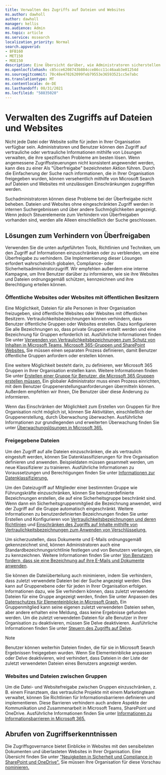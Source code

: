 ```yaml
---
title: Verwalten des Zugriffs auf Dateien und Websites
ms.author: dawholl
author: dawholl
manager: kellis
ms.audience: Admin
ms.topic: article
ms.service: mssearch
localization_priority: Normal
search.appverid:
- BFB160
- MET150
- MOE150
description: Eine Übersicht darüber, wie Administratoren sicherstellen können, dass der Zugriff auf Websites und Dateien innerhalb ihrer Organisation ordnungsgemäß eingeschränkt ist.
ms.openlocfilehash: c85cce6208743b884cce86cc11c46aab3e01254d
ms.sourcegitcommit: 70c48e470262099feb79553e36593521cc5e7abc
ms.translationtype: MT
ms.contentlocale: de-DE
ms.lasthandoff: 08/31/2021
ms.locfileid: "58835020"
---
```

# <a name="manage-access-to-files-and-sites"></a>Verwalten des Zugriffs auf Dateien und Websites

Nicht jede Datei oder Website sollte für jeden in Ihrer Organisation verfügbar sein. Administratoren und Benutzer können den Zugriff auf vertrauliche oder vertrauliche Informationen mithilfe von Lösungen verwalten, die ihre spezifischen Probleme am besten lösen. Wenn angemessene Zugriffssteuerungen nicht konsistent angewendet werden, kann dies zu einer Als "Überfreigabe" bezeichneten Aktion führen. Durch die Einfacherung der Suche nach informationen, die in Ihrer Organisation freigegeben wurden, können versehentlich mithilfe von Microsoft Search auf Dateien und Websites mit unzulässigen Einschränkungen zugegriffen werden.

Suchadministratoren können diese Probleme bei der Überfreigabe nicht beheben. Dateien und Websites ohne eingeschränkten Zugriff werden in internen Suchergebnissen und über andere Suchmöglichkeiten angezeigt. Wenn jedoch Steuerelemente zum Verhindern von Überfreigaben vorhanden sind, werden alle Alleen einschließlich der Suche geschlossen.

## <a name="solutions-to-prevent-oversharing"></a>Lösungen zum Verhindern von Überfreigaben

Verwenden Sie die unten aufgeführten Tools, Richtlinien und Techniken, um den Zugriff auf Informationen einzuschränken oder zu verblenden, um eine Überfreigabe zu verhindern. Die Implementierung dieser Lösungen erfordert wahrscheinlich globalen, Compliance- oder Sicherheitsadministratorzugriff. Wir empfehlen außerdem eine interne Kampagne, um Ihre Benutzer darüber zu informieren, wie sie ihre Websites und Dateien ordnungsgemäß schützen, kennzeichnen und ihre Berechtigung erteilen können.

### <a name="public-sites-or-sites-with-public-owners"></a>Öffentliche Websites oder Websites mit öffentlichen Besitzern

Eine Möglichkeit, Dateien für alle Personen in Ihrer Organisation freizugeben, sind öffentliche Websites oder Websites mit öffentlichen Besitzern. Vertraulichkeitsbezeichnungen können verhindern, dass Benutzer öffentliche Gruppen oder Websites erstellen. Dazu konfigurieren Sie alle Bezeichnungen so, dass private Gruppen erstellt werden und eine Bezeichnung für Gruppen erforderlich ist. Ausführliche Informationen finden Sie unter [Verwenden von Vertraulichkeitsbezeichnungen zum Schutz von Inhalten in Microsoft Teams, Microsoft 365-Gruppen und SharePoint Websites.](/microsoft-365/compliance/sensitivity-labels-teams-groups-sites) Sie müssen einen separaten Prozess definieren, damit Benutzer öffentliche Gruppen anfordern oder erstellen können.

Eine weitere Möglichkeit besteht darin, zu definieren, wer Microsoft 365 Gruppen in Ihrer Organisation erstellen kann. Weitere Informationen finden Sie unter [Erstellen einer Gruppe für Benutzer, die Microsoft 365 Gruppen erstellen müssen.](/microsoft-365/solutions/manage-creation-of-groups#step-1-create-a-group-for-users-who-need-to-create-microsoft-365-groups) Ein globaler Administrator muss einen Prozess einrichten, mit dem Benutzer Gruppenerstellungsanforderungen übermitteln können. Außerdem empfehlen wir Ihnen, Die Benutzer über diese Änderung zu informieren.

Wenn das Einschränken der Möglichkeit zum Erstellen von Gruppen für Ihre Organisation nicht möglich ist, können Sie Aktivitäten, einschließlich der Gruppenerstellung, durch Überwachung überwachen. Ausführliche Informationen zur grundlegenden und erweiterten Überwachung finden Sie unter [Überwachungslösungen in Microsoft 365.](/microsoft-365/compliance/auditing-solutions-overview)

### <a name="shared-files"></a>Freigegebene Dateien

Um den Zugriff auf alle Dateien einzuschränken, die als vertraulich eingestuft werden, können Sie Datenklassifizierungen für Ihre Organisation definieren und anwenden. Beispieldaten müssen gesammelt werden, um neue Klassifizierer zu trainieren. Ausführliche Informationen zu Voraussetzungen und Berechtigungen finden Sie unter [Informationen zur Datenklassifizierung.](/microsoft-365/compliance/data-classification-overview)

Um den Dateizugriff auf Mitglieder einer bestimmten Gruppe wie Führungskräfte einzuschränken, können Sie benutzerdefinierte Bezeichnungen erstellen, die auf eine Sicherheitsgruppe beschränkt sind. Wenn dann ein Sicherheitsgruppenmitglied die Bezeichnung anwendet, wird der Zugriff auf die Gruppe automatisch eingeschränkt. Weitere Informationen zu benutzerdefinierten Bezeichnungen finden Sie unter Erstellen und Konfigurieren von [Vertraulichkeitsbezeichnungen und deren Richtlinien](/microsoft-365/compliance/create-sensitivity-labels) und [Einschränken des Zugriffs auf Inhalte mithilfe von Vertraulichkeitsbezeichnungen zum Anwenden von Verschlüsselung.](/microsoft-365/compliance/encryption-sensitivity-labels)

Um sicherzustellen, dass Dokumente und E-Mails ordnungsgemäß gekennzeichnet sind, können Administratoren auch eine Standardbezeichnungsrichtlinie festlegen und von Benutzern verlangen, sie zu kennzeichnen. Weitere Informationen finden Sie unter [Von Benutzern fordern, dass sie eine Bezeichnung auf ihre E-Mails und Dokumente anwenden](/microsoft-365/compliance/sensitivity-labels-office-apps#require-users-to-apply-a-label-to-their-email-and-documents).

Sie können die Dateiüberteilung auch minimieren, indem Sie verhindern, dass zuletzt verwendete Dateien bei der Suche angezeigt werden. Dies kann auf Gruppenebene oder für jeden in Ihrer Organisation erfolgen. Informationen dazu, wie Sie verhindern können, dass zuletzt verwendete Dateien für eine Gruppe angezeigt werden, finden Sie unter Anpassen des [Datenschutzes für Elementeinblicke in Microsoft Graph.](/graph/insights-customize-item-insights-privacy) Ein Gruppenmitglied kann seine eigenen zuletzt verwendeten Dateien sehen, aber andere erhalten eine Meldung, dass keine Ergebnisse gefunden werden. Um die zuletzt verwendeten Dateien für alle Benutzer in Ihrer Organisation zu deaktivieren, müssen Sie Delve deaktivieren. Ausführliche Informationen finden Sie unter [Steuern des Zugriffs auf Delve](/sharepoint/delve-for-office-365-admins#control-access-to-delve).

> [!Note]
> Benutzer können weiterhin Dateien finden, die für sie in Microsoft Search Ergebnissen freigegeben wurden. Wenn Sie Elementeinblicke anpassen oder Delve deaktivieren, wird verhindert, dass Dateien in der Liste der zuletzt verwendeten Dateien eines Benutzers angezeigt werden.

### <a name="sites-and-files-between-groups"></a>Websites und Dateien zwischen Gruppen

Um die Datei- und Websitefreigabe zwischen Gruppen einzuschränken, z. B. einem Finanzteam, das vertrauliche Projekte mit einem Marketingteam verwaltet, können Sie Richtlinien für Informationsbarrieren definieren und implementieren. Diese Barrieren verhindern auch andere Aspekte der Kommunikation und Zusammenarbeit in Microsoft Teams, SharePoint und OneDrive. Ausführliche Informationen finden Sie unter [Informationen zu Informationsbarrieren in Microsoft 365.](/microsoft-365/compliance/information-barriers)

## <a name="get-access-insights"></a>Abrufen von Zugriffserkenntnissen

Die Zugriffsgovernance bietet Einblicke in Websites mit den sensibelsten Dokumenten und überlasteten Websites in Ihrer Organisation. Eine Übersicht finden Sie unter ["Neuigkeiten in Sicherheit und Compliance in SharePoint und OneDrive".](https://techcommunity.microsoft.com/t5/microsoft-sharepoint-blog/what-s-new-in-security-and-compliance-in-sharepoint-and-onedrive/ba-p/1696705) Sie müssen Ihre Organisation für diese Vorschau [nominieren.](https://forms.microsoft.com/Pages/ResponsePage.aspx?id=v4j5cvGGr0GRqy180BHbR3-O9WDTKhhDtgWfphwS9YhUM0hJNklNRkZKMlhLNDRZNzlEQlVDSjdZVi4u)

